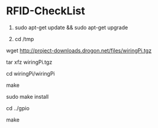 RFID-CheckList
==============

1. sudo apt-get update && sudo apt-get upgrade

2. cd /tmp

wget http://project-downloads.drogon.net/files/wiringPi.tgz

tar xfz wiringPi.tgz

cd wiringPi/wiringPi

make

sudo make install

cd ../gpio

make


